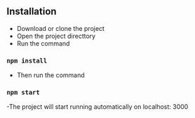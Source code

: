 ## Installation

- Download or clone the project
- Open the project directtory
- Run the command
### `npm install`
- Then run the command
### `npm start`
-The project will start running automatically on localhost: 3000
